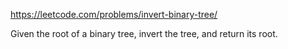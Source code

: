 https://leetcode.com/problems/invert-binary-tree/

Given the root of a binary tree, invert the tree, and return its root.